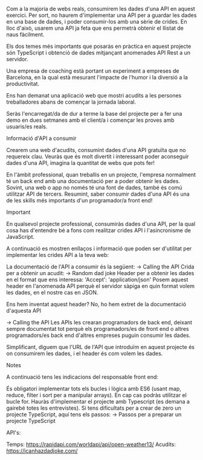Com a la majoria de webs reals, consumirem les dades d'una API en aquest exercici. Per sort, no haurem d'implementar una API per a guardar les dades en una base de dades, i poder consumir-los amb una sèrie de crides. En lloc d'això, usarem una API ja feta que ens permetrà obtenir el llistat de naus fàcilment.

Els dos temes més importants que posaràs en pràctica en aquest projecte són TypeScript i obtenció de dades mitjançant anomenades API Rest a un servidor.

Una empresa de coaching està portant un experiment a empreses de Barcelona, en la qual està mesurant l'impacte de l'humor i la diversió a la productivitat.

Ens han demanat una aplicació web que mostri acudits a les persones treballadores abans de començar la jornada laboral.

Seràs l'encarregat/da de dur a terme la base del projecte per a fer una demo en dues setmanes amb el client/a i començar les proves amb usuaris/es reals.

Informació d'API a consumir

Crearem una web d'acudits, consumint dades d'una API gratuïta que no requereix clau. Veuràs que és molt divertit i interessant poder aconseguir dades d'una API, imagina la quantitat de webs que pots fer!

En l'àmbit professional, quan treballis en un projecte, l'empresa normalment té un back end amb una documentació per a poder obtenir les dades. Sovint, una web o app no només té una font de dades, també és comú utilitzar API de tercers. Resumint, saber consumir dades d'una API és una de les skills més importants d'un programador/a front end!



 Important

En qualsevol projecte professional, consumiràs dades d'una API, per la qual cosa has d'entendre bé a fons com realitzar crides API i l'asincronisme de JavaScript.



A continuació es mostren enllaços i informació que poden ser d'utilitat per implementar les crides API a la teva web:

La documentació de l'API a consumir és la següent:
-> Calling the API
Crida per a obtenir un acudit:
-> Random dad joke
Header per a obtenir les dades en el format que ens interessa:
'Accept': 'application/json'
Posem aquest header en l'anomenada API perquè el servidor sàpiga en quin format volem les dades, en el nostre cas en JSON.

Ens hem inventat aquest header? No, ho hem extret de la documentació d'aquesta API

-> Calling the API
Les APIs les crearan programadors de back end, deixant sempre documentat tot perquè els programadors/es de front end o altres programadors/es back end d'altres empreses puguin consumir les dades.

Simplificant, diguem que l'URL de l'API que introduïm en aquest projecte és on consumirem les dades, i el header és com volem les dades.


Notes

A continuació tens les indicacions del responsable front end:

És obligatori implementar tots els bucles i lògica amb ES6 (usant map, reduce, filter i sort per a manipular arrays). En cap cas podràs utilitzar el bucle for.
Hauràs d'implementar el projecte amb Typescript (es demana a gairebé totes les entrevistes).
Si tens dificultats per a crear de zero un projecte TypeScript, aquí tens els passos:
-> Passos per a preparar un projecte TypeScript


API's:

Temps:     https://rapidapi.com/worldapi/api/open-weather13/
Acudits:   https://icanhazdadjoke.com/
           


